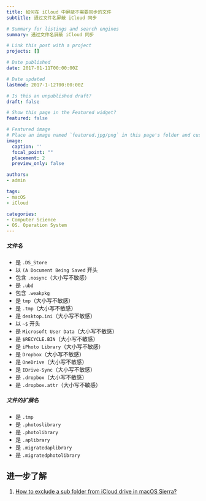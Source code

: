 ```yaml
---
title: 如何在 iCloud 中屏蔽不需要同步的文件
subtitle: 通过文件名屏蔽 iCloud 同步

# Summary for listings and search engines
summary: 通过文件名屏蔽 iCloud 同步

# Link this post with a project
projects: []

# Date published
date: 2017-01-11T00:00:00Z

# Date updated
lastmod: 2017-1-12T00:00:00Z

# Is this an unpublished draft?
draft: false

# Show this page in the Featured widget?
featured: false

# Featured image
# Place an image named `featured.jpg/png` in this page's folder and customize its options here.
image:
  caption: ''
  focal_point: ""
  placement: 2
  preview_only: false

authors:
- admin

tags:
- macOS
- iCloud

categories:
- Computer Science 
- OS. Operation System
---
```


##### 文件名

- 是 `.DS_Store`
- 以 `(A Document Being Saved` 开头
- 包含 `.nosync`（大小写不敏感）
- 是 `.ubd`
- 包含 `.weakpkg`
- 是 `tmp`（大小写不敏感）
- 是 `.tmp`（大小写不敏感）
- 是 `desktop.ini`（大小写不敏感）
- 以 `~$` 开头
- 是 `Microsoft User Data`（大小写不敏感）
- 是 `$RECYCLE.BIN`（大小写不敏感）
- 是 `iPhoto Library`（大小写不敏感）
- 是 `Dropbox`（大小写不敏感）
- 是 `OneDrive`（大小写不敏感）
- 是 `IDrive-Sync`（大小写不敏感）
- 是 `.dropbox`（大小写不敏感）
- 是 `.dropbox.attr`（大小写不敏感）

##### 文件的扩展名

- 是 `.tmp`
- 是 `.photoslibrary`
- 是 `.photolibrary`
- 是 `.aplibrary`
- 是 `.migratedaplibrary`
- 是 `.migratedphotolibrary`


## 进一步了解

1. [How to exclude a sub folder from iCloud drive in macOS Sierra?](https://apple.stackexchange.com/questions/254313/how-to-exclude-a-sub-folder-from-icloud-drive-in-macos-sierra)